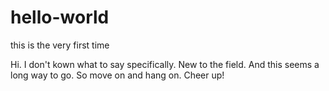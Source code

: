 # hello-world
this is the very first time

Hi.
I don't kown what to say specifically. New to the field.
And this seems a long way to go.
So move on and hang on.
Cheer up!

